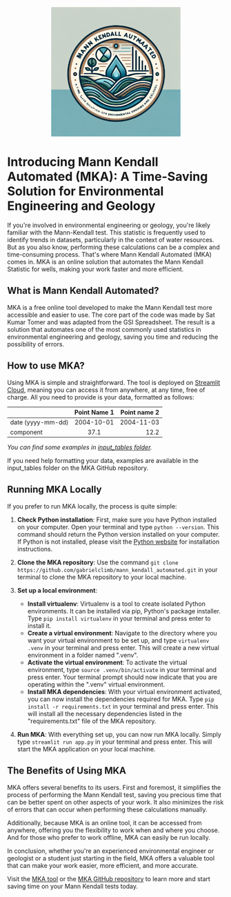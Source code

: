 <div style="text-align: center;">
  <img src="docs/images/logo.png" alt="Logo" style="width: 300px; height: 300px;">
</div>

# Introducing Mann Kendall Automated (MKA): A Time-Saving Solution for Environmental Engineering and Geology

If you're involved in environmental engineering or geology, you're likely familiar with the Mann-Kendall test. This statistic is frequently used to identify trends in datasets, particularly in the context of water resources. But as you also know, performing these calculations can be a complex and time-consuming process. That's where Mann Kendall Automated (MKA) comes in. MKA is an online solution that automates the Mann Kendall Statistic for wells, making your work faster and more efficient.

## What is Mann Kendall Automated?

MKA is a free online tool developed to make the Mann Kendall test more accessible and easier to use. The core part of the code was made by Sat Kumar Tomer and was adapted from the GSI Spreadsheet. The result is a solution that automates one of the most commonly used statistics in environmental engineering and geology, saving you time and reducing the possibility of errors.

## How to use MKA?

Using MKA is simple and straightforward. The tool is deployed on [Streamlit Cloud](https://gabrielclimb-mann-kendall-automated-app-d8xqtm.streamlit.app/), meaning you can access it from anywhere, at any time, free of charge. All you need to provide is your data, formatted as follows:

|                   | Point Name 1 | Point name 2 |
| ----------------- | :----------: | -----------: |
| date (yyyy-mm-dd) |  2004-10-01  |   2004-11-03 |
| component         |     37.1     |         12.2 |

*You can find some examples in [*input_tables* folder](input_tables).*

If you need help formatting your data, examples are available in the input_tables folder on the MKA GitHub repository.

## Running MKA Locally

If you prefer to run MKA locally, the process is quite simple:

1. **Check Python installation**: First, make sure you have Python installed on your computer. Open your terminal and type `python --version`. This command should return the Python version installed on your computer. If Python is not installed, please visit the [Python website](https://www.python.org/) for installation instructions.

2. **Clone the MKA repository**: Use the command `git clone https://github.com/gabrielclimb/mann_kendall_automated.git` in your terminal to clone the MKA repository to your local machine.

3. **Set up a local environment**:
    - **Install virtualenv**: Virtualenv is a tool to create isolated Python environments. It can be installed via pip, Python's package installer. Type `pip install virtualenv` in your terminal and press enter to install it.
    - **Create a virtual environment**: Navigate to the directory where you want your virtual environment to be set up, and type `virtualenv .venv` in your terminal and press enter. This will create a new virtual environment in a folder named ".venv".
    - **Activate the virtual environment**: To activate the virtual environment, type `source .venv/bin/activate` in your terminal and press enter. Your terminal prompt should now indicate that you are operating within the ".venv" virtual environment.
    - **Install MKA dependencies**: With your virtual environment activated, you can now install the dependencies required for MKA. Type `pip install -r requirements.txt` in your terminal and press enter. This will install all the necessary dependencies listed in the "requirements.txt" file of the MKA repository.

4. **Run MKA**: With everything set up, you can now run MKA locally. Simply type `streamlit run app.py` in your terminal and press enter. This will start the MKA application on your local machine.


## The Benefits of Using MKA

MKA offers several benefits to its users. First and foremost, it simplifies the process of performing the Mann Kendall test, saving you precious time that can be better spent on other aspects of your work. It also minimizes the risk of errors that can occur when performing these calculations manually.

Additionally, because MKA is an online tool, it can be accessed from anywhere, offering you the flexibility to work when and where you choose. And for those who prefer to work offline, MKA can easily be run locally.

In conclusion, whether you're an experienced environmental engineer or geologist or a student just starting in the field, MKA offers a valuable tool that can make your work easier, more efficient, and more accurate.

Visit the [MKA tool](https://gabrielclimb-mann-kendall-automated-app-d8xqtm.streamlitapp.com/) or the [MKA GitHub repository](https://github.com/gabrielclimb/mann_kendall_automated) to learn more and start saving time on your Mann Kendall tests today.
